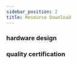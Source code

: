 ```yaml
---
sidebar_position: 2
title: Resource Download
---
```


### hardware design

### quality certification
